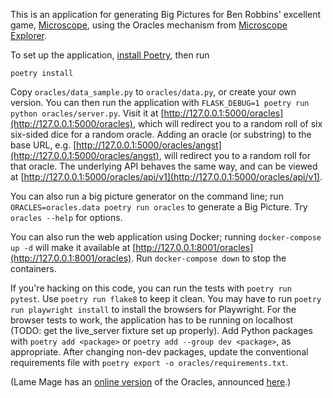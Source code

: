 This is an application for generating Big Pictures for Ben Robbins'
excellent game, [Microscope](http://www.lamemage.com/microscope/),
using the Oracles mechanism from [Microscope
Explorer](http://www.lamemage.com/microscope-explorer/).

To set up the application, [install
Poetry](https://python-poetry.org/docs/#installation), then run

```
poetry install
```

Copy `oracles/data_sample.py` to `oracles/data.py`, or create your own
version. You can then run the application with `FLASK_DEBUG=1 poetry run python oracles/server.py`. Visit it at
[http://127.0.0.1:5000/oracles](http://127.0.0.1:5000/oracles), which
will redirect you to a random roll of six six-sided dice for a random
oracle. Adding an oracle (or substring) to the base URL, e.g.
[http://127.0.0.1:5000/oracles/angst](http://127.0.0.1:5000/oracles/angst),
will redirect you to a random roll for that oracle. The underlying API
behaves the same way, and can be viewed at
[http://127.0.0.1:5000/oracles/api/v1](http://127.0.0.1:5000/oracles/api/v1).

You can also run a big picture generator on the command line; run
`ORACLES=oracles.data poetry run oracles` to generate a Big
Picture. Try `oracles --help` for options.

You can also run the web application using Docker; running
`docker-compose up -d` will make it available at [http://127.0.0.1:8001/oracles](http://127.0.0.1:8001/oracles). Run
`docker-compose down` to stop the containers.

If you're hacking on this code, you can run the tests with `poetry run
pytest`. Use `poetry run flake8` to keep it clean. You may have to run `poetry run playwright install` to install the browsers for Playwright. For the browser tests to work, the application has to be running on localhost (TODO: get the live_server fixture set up properly). Add Python packages with `poetry add <package>` or `poetry add --group dev <package>`, as appropriate. After changing non-dev packages, update the conventional requirements file with `poetry export -o oracles/requirements.txt`.

(Lame Mage has an [online
version](http://www.lamemage.com/oracles/) of the
Oracles, announced
[here](http://arsludi.lamemage.com/index.php/753/oracles-for-everyone/).)
